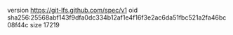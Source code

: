 version https://git-lfs.github.com/spec/v1
oid sha256:25568abf143f9dfa0dc334b12af1e4f16f3e2ac6da51fbc521a2fa46bc08f44c
size 17219
